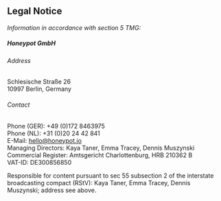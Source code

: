 ## Legal Notice

_Information in accordance with section 5 TMG:_

##### Honeypot GmbH

###### Address

Schlesische Straße 26<br />
10997 Berlin, Germany<br />

###### Contact

Phone (GER): +49 (0)172 8463975<br />
Phone (NL): +31 (0)20 24 42 841<br />
E-Mail: hello@honeypot.io<br />
Managing Directors: Kaya Taner, Emma Tracey, Dennis Muszynski<br />
Commercial Register: Amtsgericht Charlottenburg, HRB 210362 B<br />
VAT-ID: DE300856850

Responsible for content pursuant to sec 55 subsection 2 of the interstate
broadcasting compact (RStV): Kaya Taner, Emma Tracey, Dennis Muszynski; address see above.

